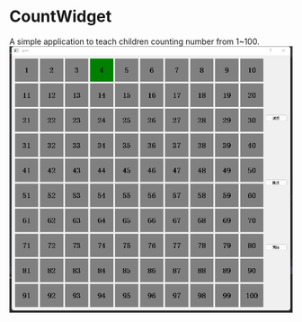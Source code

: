 # CountWidget
A simple application to teach children counting number from 1~100.
![Main Interface](https://github.com/linson7017/CountWidget/blob/main/mainapp.png)
